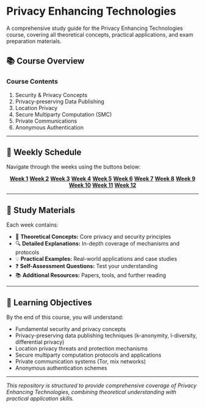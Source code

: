 # Privacy Enhancing Technologies

A comprehensive study guide for the Privacy Enhancing Technologies course, covering all theoretical concepts, practical applications, and exam preparation materials.

## 📚 Course Overview

### Course Contents
1. Security & Privacy Concepts
2. Privacy-preserving Data Publishing
3. Location Privacy
4. Secure Multiparty Computation (SMC)
5. Private Communications
6. Anonymous Authentication

   
---

## 📅 Weekly Schedule

Navigate through the weeks using the buttons below:

<div align="center">
<a href="week1.html"><strong>Week 1</strong></a>
<a href="week2.html"><strong>Week 2</strong></a>
<a href="week3.html"><strong>Week 3</strong></a>
<a href="week4.html"><strong>Week 4</strong></a>
<a href="week5.html"><strong>Week 5</strong></a>
<a href="week6.html"><strong>Week 6</strong></a>
<a href="week7.html"><strong>Week 7</strong></a>
<a href="week8.html"><strong>Week 8</strong></a>
<a href="week9.html"><strong>Week 9</strong></a>
<a href="week10.html"><strong>Week 10</strong></a>
<a href="week11.html"><strong>Week 11</strong></a>
<a href="week12.html"><strong>Week 12</strong></a>
</div>

---

## 📖 Study Materials

Each week contains:
- 📝 **Theoretical Concepts:** Core privacy and security principles
- 🔍 **Detailed Explanations:** In-depth coverage of mechanisms and protocols
- 💡 **Practical Examples:** Real-world applications and case studies
- ❓ **Self-Assessment Questions:** Test your understanding
- 📚 **Additional Resources:** Papers, tools, and further reading

---

## 🎯 Learning Objectives

By the end of this course, you will understand:

- Fundamental security and privacy concepts
- Privacy-preserving data publishing techniques (k-anonymity, l-diversity, differential privacy)
- Location privacy threats and protection mechanisms
- Secure multiparty computation protocols and applications
- Private communication systems (Tor, mix networks)
- Anonymous authentication schemes

---
*This repository is structured to provide comprehensive coverage of Privacy Enhancing Technologies, combining theoretical understanding with practical application skills.*
